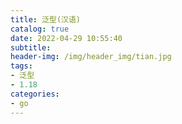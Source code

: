 ```yaml
---
title: 泛型(汉语)
catalog: true
date: 2022-04-29 10:55:40
subtitle:
header-img: /img/header_img/tian.jpg
tags:
- 泛型
- 1.18
categories:
- go
---
```


